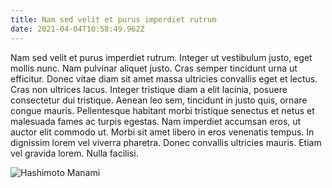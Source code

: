 ```yaml
---
title: Nam sed velit et purus imperdiet rutrum
date: 2021-04-04T10:58:49.962Z
---
```

<!--StartFragment-->

Nam sed velit et purus imperdiet rutrum. Integer ut vestibulum justo, eget mollis nunc. Nam pulvinar aliquet justo. Cras semper tincidunt urna ut efficitur. Donec vitae diam sit amet massa ultricies convallis eget et lectus. Cras non ultrices lacus. Integer tristique diam a elit lacinia, posuere consectetur dui tristique. Aenean leo sem, tincidunt in justo quis, ornare congue mauris. Pellentesque habitant morbi tristique senectus et netus et malesuada fames ac turpis egestas. Nam imperdiet accumsan eros, ut auctor elit commodo ut. Morbi sit amet libero in eros venenatis tempus. In dignissim lorem vel viverra pharetra. Donec convallis ultricies mauris. Etiam vel gravida lorem. Nulla facilisi.

<!--EndFragment-->

![Hashimoto Manami](/img/225.jpg "Hashimoto Manami")